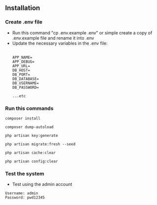 ## Installation

### Create .env file
- Run this command "cp .env.example .env" or simple create a copy of .env.example file and rename it into .env
- Update the necessary variables in the .env file: <br/><br />
  ```
  APP_NAME=
  APP_DEBUG=
  APP_URL=
  DB_HOST=
  DB_PORT=
  DB_DATABASE=
  DB_USERNAME=
  DB_PASSWORD=

  ...etc
  ```

### Run this commands
```
composer install

composer dump-autoload

php artisan key:generate

php artisan migrate:fresh --seed

php artisan cache:clear

php artisan config:clear
```

### Test the system
- Test using the admin account
```
Username: admin
Password: pwd12345
```

